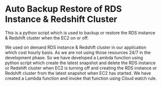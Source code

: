 # Auto Backup Restore of RDS Instance & Redshift Cluster
This is a python script which is used to backup or restore the RDS instance & Redshift cluster when the EC2 on or off.

We used on demand RDS instance & Redshift cluster in our application which cost hourly basis.
As we are not using those resources 24/7 in the development phase. So we have developed a Lambda function
using python script which create the latest snapshot and delete the RDS instance or Redshift cluster
when EC2 is turning off and creating the RDS instance or Redshift cluster from the latest snapshot when EC2 has started.
We have created a Lambda function and invoke that function using Cloud watch rule.
